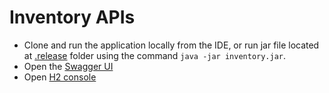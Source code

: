 # Inventory APIs

* Clone and run the application locally from the IDE, or run jar file located at [.release](./.release/inventory.jar) folder using the command `java -jar inventory.jar`.
* Open the [Swagger UI](http://localhost:8080/swagger-u)
* Open [H2 console](http://localhost:8080/h2-console)
